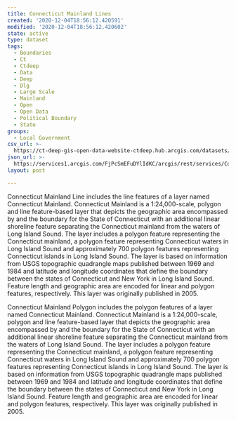 ```yaml
---
title: Connecticut Mainland Lines
created: '2020-12-04T18:56:12.420591'
modified: '2020-12-04T18:56:12.420602'
state: active
type: dataset
tags:
  - Boundaries
  - Ct
  - Ctdeep
  - Data
  - Deep
  - Dlg
  - Large Scale
  - Mainland
  - Open
  - Open Data
  - Political Boundary
  - State
groups:
  - Local Government
csv_url: >-
  https://ct-deep-gis-open-data-website-ctdeep.hub.arcgis.com/datasets/0c8c5b75cf3b430bb5632712764436de_0.csv?outSR=%7B%22latestWkid%22%3A2234%2C%22wkid%22%3A102656%7D
json_url: >-
  https://services1.arcgis.com/FjPcSmEFuDYlIdKC/arcgis/rest/services/Connecticut_Mainland/FeatureServer/0
layout: post

---
```

Connecticut Mainland Line includes the line features of a layer named Connecticut Mainland. Connecticut Mainland is a 1:24,000-scale, polygon and line feature-based layer that depicts the geographic area encompassed by and the boundary for the State of Connecticut with an additional linear shoreline feature separating the Connecticut mainland from the waters of Long Island Sound. The layer includes a polygon feature representing the Connecticut mainland, a polygon feature representing Connecticut waters in Long Island Sound and approximately 700 polygon features representing Connecticut islands in Long Island Sound. The layer is based on information from USGS topographic quadrangle maps published between 1969 and 1984 and latitude and longitude coordinates that define the boundary between the states of Connecticut and New York in Long Island Sound. Feature length and geographic area are encoded for linear and polygon features, respectively. This layer was originally published in 2005.

Connecticut Mainland Polygon includes the polygon features of a layer named Connecticut Mainland. Connecticut Mainland is a 1:24,000-scale, polygon and line feature-based layer that depicts the geographic area encompassed by and the boundary for the State of Connecticut with an additional linear shoreline feature separating the Connecticut mainland from the waters of Long Island Sound. The layer includes a polygon feature representing the Connecticut mainland, a polygon feature representing Connecticut waters in Long Island Sound and approximately 700 polygon features representing Connecticut islands in Long Island Sound. The layer is based on information from USGS topographic quadrangle maps published between 1969 and 1984 and latitude and longitude coordinates that define the boundary between the states of Connecticut and New York in Long Island Sound. Feature length and geographic area are encoded for linear and polygon features, respectively. This layer was originally published in 2005.
